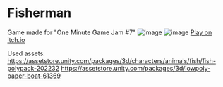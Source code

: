 # Fisherman
Game made for "One Minute Game Jam #7"
![image](https://github.com/XenkQ/Fisherman/assets/77151114/6bfb1b0e-dfbd-4190-966c-8bc562d600f7)
![image](https://github.com/XenkQ/Fisherman/assets/77151114/94a0b6b3-6729-48ce-a0d4-234c34a9906b)
[Play on itch.io](https://xenk.itch.io/fishman)

Used assets:
https://assetstore.unity.com/packages/3d/characters/animals/fish/fish-polypack-202232
https://assetstore.unity.com/packages/3d/lowpoly-paper-boat-61369
